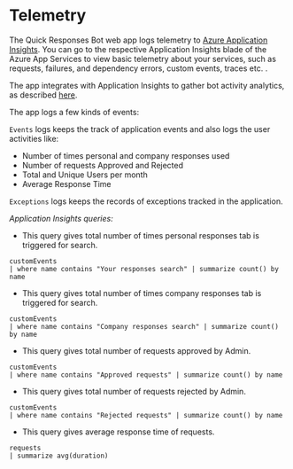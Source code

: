 # Telemetry
The Quick Responses Bot web app logs telemetry to [Azure Application Insights](https://azure.microsoft.com/en-us/services/monitor/). You can go to the respective Application Insights blade of the Azure App Services to view basic telemetry about your services, such as requests, failures, and dependency errors, custom events, traces etc. .

The app integrates with Application Insights to gather bot activity analytics, as described [here](https://blog.botframework.com/2019/03/21/bot-analytics-behind-the-scenes/).

The app logs a few kinds of events:

`Events` logs keeps the track of application events and also logs the user activities like:
- Number of times personal and company responses used
- Number of requests Approved and Rejected
- Total and Unique Users per month
- Average Response Time

`Exceptions` logs keeps the records of exceptions tracked in the application.

 *Application Insights queries:*
 
- This query gives total number of times personal responses tab is triggered for search.
```
customEvents 
| where name contains "Your responses search" | summarize count() by name
```
- This query gives total number of times company responses tab is triggered for search.
```
customEvents 
| where name contains "Company responses search" | summarize count() by name
```
- This query gives total number of requests approved by Admin.
```
customEvents 
| where name contains "Approved requests" | summarize count() by name
```
- This query gives total number of requests rejected by Admin.
```
customEvents 
| where name contains "Rejected requests" | summarize count() by name
```
- This query gives average response time of requests.
```
requests 
| summarize avg(duration)